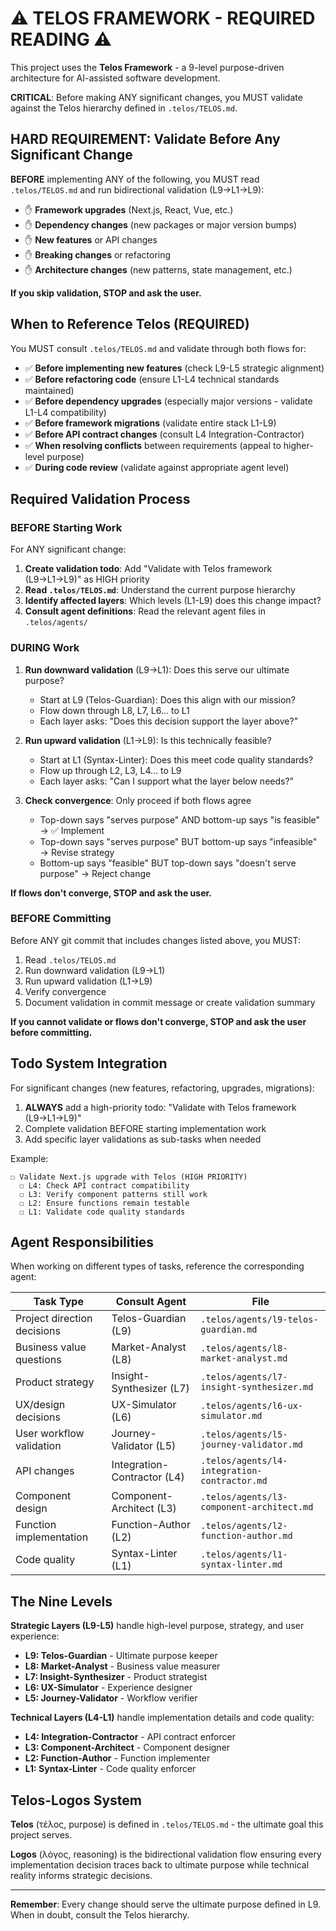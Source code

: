 # ⚠️ TELOS FRAMEWORK - REQUIRED READING ⚠️

This project uses the **Telos Framework** - a 9-level purpose-driven
architecture for AI-assisted software development.

**CRITICAL**: Before making ANY significant changes, you MUST validate against
the Telos hierarchy defined in `.telos/TELOS.md`.

## HARD REQUIREMENT: Validate Before Any Significant Change

**BEFORE** implementing ANY of the following, you MUST read `.telos/TELOS.md`
and run bidirectional validation (L9→L1→L9):

- ✋ **Framework upgrades** (Next.js, React, Vue, etc.)
- ✋ **Dependency changes** (new packages or major version bumps)
- ✋ **New features** or API changes
- ✋ **Breaking changes** or refactoring
- ✋ **Architecture changes** (new patterns, state management, etc.)

**If you skip validation, STOP and ask the user.**

## When to Reference Telos (REQUIRED)

You MUST consult `.telos/TELOS.md` and validate through both flows for:

- ✅ **Before implementing new features** (check L9-L5 strategic alignment)
- ✅ **Before refactoring code** (ensure L1-L4 technical standards maintained)
- ✅ **Before dependency upgrades** (especially major versions - validate L1-L4
  compatibility)
- ✅ **Before framework migrations** (validate entire stack L1-L9)
- ✅ **Before API contract changes** (consult L4 Integration-Contractor)
- ✅ **When resolving conflicts** between requirements (appeal to higher-level
  purpose)
- ✅ **During code review** (validate against appropriate agent level)

## Required Validation Process

### BEFORE Starting Work

For ANY significant change:

1. **Create validation todo**: Add "Validate with Telos framework (L9→L1→L9)" as
   HIGH priority
2. **Read `.telos/TELOS.md`**: Understand the current purpose hierarchy
3. **Identify affected layers**: Which levels (L1-L9) does this change impact?
4. **Consult agent definitions**: Read the relevant agent files in
   `.telos/agents/`

### DURING Work

1. **Run downward validation** (L9→L1): Does this serve our ultimate purpose?
   - Start at L9 (Telos-Guardian): Does this align with our mission?
   - Flow down through L8, L7, L6... to L1
   - Each layer asks: "Does this decision support the layer above?"

2. **Run upward validation** (L1→L9): Is this technically feasible?
   - Start at L1 (Syntax-Linter): Does this meet code quality standards?
   - Flow up through L2, L3, L4... to L9
   - Each layer asks: "Can I support what the layer below needs?"

3. **Check convergence**: Only proceed if both flows agree
   - Top-down says "serves purpose" AND bottom-up says "is feasible" → ✅
     Implement
   - Top-down says "serves purpose" BUT bottom-up says "infeasible" → Revise
     strategy
   - Bottom-up says "feasible" BUT top-down says "doesn't serve purpose" →
     Reject change

**If flows don't converge, STOP and ask the user.**

### BEFORE Committing

Before ANY git commit that includes changes listed above, you MUST:

1. Read `.telos/TELOS.md`
2. Run downward validation (L9→L1)
3. Run upward validation (L1→L9)
4. Verify convergence
5. Document validation in commit message or create validation summary

**If you cannot validate or flows don't converge, STOP and ask the user before
committing.**

## Todo System Integration

For significant changes (new features, refactoring, upgrades, migrations):

1. **ALWAYS** add a high-priority todo: "Validate with Telos framework
   (L9→L1→L9)"
2. Complete validation BEFORE starting implementation work
3. Add specific layer validations as sub-tasks when needed

Example:

```
☐ Validate Next.js upgrade with Telos (HIGH PRIORITY)
  ☐ L4: Check API contract compatibility
  ☐ L3: Verify component patterns still work
  ☐ L2: Ensure functions remain testable
  ☐ L1: Validate code quality standards
```

## Agent Responsibilities

When working on different types of tasks, reference the corresponding agent:

| Task Type                   | Consult Agent               | File                                         |
| --------------------------- | --------------------------- | -------------------------------------------- |
| Project direction decisions | Telos-Guardian (L9)         | `.telos/agents/l9-telos-guardian.md`         |
| Business value questions    | Market-Analyst (L8)         | `.telos/agents/l8-market-analyst.md`         |
| Product strategy            | Insight-Synthesizer (L7)    | `.telos/agents/l7-insight-synthesizer.md`    |
| UX/design decisions         | UX-Simulator (L6)           | `.telos/agents/l6-ux-simulator.md`           |
| User workflow validation    | Journey-Validator (L5)      | `.telos/agents/l5-journey-validator.md`      |
| API changes                 | Integration-Contractor (L4) | `.telos/agents/l4-integration-contractor.md` |
| Component design            | Component-Architect (L3)    | `.telos/agents/l3-component-architect.md`    |
| Function implementation     | Function-Author (L2)        | `.telos/agents/l2-function-author.md`        |
| Code quality                | Syntax-Linter (L1)          | `.telos/agents/l1-syntax-linter.md`          |

## The Nine Levels

**Strategic Layers (L9-L5)** handle high-level purpose, strategy, and user
experience:

- **L9: Telos-Guardian** - Ultimate purpose keeper
- **L8: Market-Analyst** - Business value measurer
- **L7: Insight-Synthesizer** - Product strategist
- **L6: UX-Simulator** - Experience designer
- **L5: Journey-Validator** - Workflow verifier

**Technical Layers (L4-L1)** handle implementation details and code quality:

- **L4: Integration-Contractor** - API contract enforcer
- **L3: Component-Architect** - Component designer
- **L2: Function-Author** - Function implementer
- **L1: Syntax-Linter** - Code quality enforcer

## Telos-Logos System

**Telos** (τέλος, purpose) is defined in `.telos/TELOS.md` - the ultimate goal
this project serves.

**Logos** (λόγος, reasoning) is the bidirectional validation flow ensuring every
implementation decision traces back to ultimate purpose while technical reality
informs strategic decisions.

---

**Remember**: Every change should serve the ultimate purpose defined in L9. When
in doubt, consult the Telos hierarchy.
